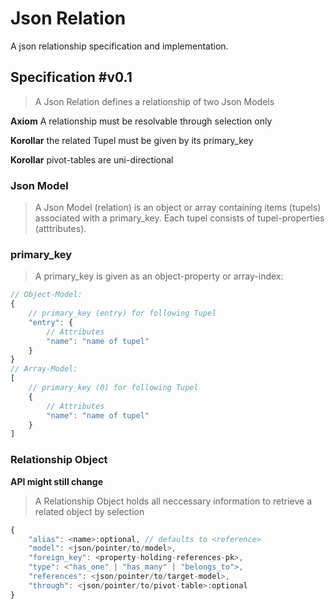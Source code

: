# Json Relation

A json relationship specification and implementation.


## Specification #v0.1

> A Json Relation defines a relationship of two Json Models

**Axiom** A relationship must be resolvable through selection only

**Korollar** the related Tupel must be given by its primary_key

**Korollar** pivot-tables are uni-directional


### Json Model

> A Json Model (relation) is an object or array containing items (tupels) associated with a primary_key. Each tupel consists of tupel-properties (atttributes).

### primary_key

> A primary_key is given as an object-property or array-index:

```javascript
// Object-Model:
{
	// primary_key (entry) for following Tupel
	"entry": {
		// Attributes
		"name": "name of tupel"
	}
}
// Array-Model:
[
	// primary_key (0) for following Tupel
	{
		// Attributes
		"name": "name of tupel"
	}
]
```

### Relationship Object

**API might still change**

> A Relationship Object holds all neccessary information to retrieve a related object by selection

```javascript
{
	"alias": <name>:optional, // defaults to <reference>
	"model": <json/pointer/to/model>,
	"foreign_key": <property-holding-references-pk>,
	"type": <"has_one" | "has_many" | "belongs_to">,
	"references": <json/pointer/to/target-model>,
	"through": <json/pointer/to/pivot-table>:optional
}
```



